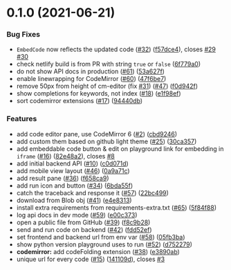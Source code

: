 # 0.1.0 (2021-06-21)

### Bug Fixes

- `EmbedCode` now reflects the updated code ([#32](https://github.com/toyai/python-playground/issues/32)) ([f57dce4](https://github.com/toyai/python-playground/commit/f57dce4f6de3dcda0149accd760b8dd3344a7c36)), closes [#29](https://github.com/toyai/python-playground/issues/29) [#30](https://github.com/toyai/python-playground/issues/30)
- check netlify build is from PR with string `true` or `false` ([6f779a0](https://github.com/toyai/python-playground/commit/6f779a05b2cee1765deca95ad8cff8e9df2152da))
- do not show API docs in production ([#61](https://github.com/toyai/python-playground/issues/61)) ([53a627f](https://github.com/toyai/python-playground/commit/53a627f9d6dde2ebee90554bba7334bd07299e91))
- enable linewrapping for CodeMirror ([#60](https://github.com/toyai/python-playground/issues/60)) ([47f6be7](https://github.com/toyai/python-playground/commit/47f6be7d09399e9cb4e3e1dc674b8bf30915e1f1))
- remove 50px from height of cm-editor (fix [#31](https://github.com/toyai/python-playground/issues/31)) ([#47](https://github.com/toyai/python-playground/issues/47)) ([f0d942f](https://github.com/toyai/python-playground/commit/f0d942fd9c1371de7b13ef357131a028fc742b2a))
- show completions for keywords, not index ([#18](https://github.com/toyai/python-playground/issues/18)) ([e1f98ef](https://github.com/toyai/python-playground/commit/e1f98ef8c95c0f3ecbc9e88ea13feb98d80fa460))
- sort codemirror extensions ([#17](https://github.com/toyai/python-playground/issues/17)) ([94440db](https://github.com/toyai/python-playground/commit/94440dbc1beabe590c58f29036828bbbb4e623f7))

### Features

- add code editor pane, use CodeMirror 6 ([#2](https://github.com/toyai/python-playground/issues/2)) ([cbd9246](https://github.com/toyai/python-playground/commit/cbd92464d4b9cc4a98a046c426464999c7e40361))
- add custom them based on github light theme ([#25](https://github.com/toyai/python-playground/issues/25)) ([30ca357](https://github.com/toyai/python-playground/commit/30ca357c4f944561cb8edd47106d46f1de2973dd))
- add embeddable code button & edit on playground link for embedding in `iframe` ([#16](https://github.com/toyai/python-playground/issues/16)) ([82e48a2](https://github.com/toyai/python-playground/commit/82e48a28359b4f0528b1a62950272e9b305b5239)), closes [#8](https://github.com/toyai/python-playground/issues/8)
- add initial backend API ([#10](https://github.com/toyai/python-playground/issues/10)) ([c0d071d](https://github.com/toyai/python-playground/commit/c0d071d68e6ae6d23ede246009385432d93f4d7d))
- add mobile view layout ([#46](https://github.com/toyai/python-playground/issues/46)) ([0a9a71c](https://github.com/toyai/python-playground/commit/0a9a71c8ac77848d504ec3922655f4d96d4f79ed))
- add result pane ([#36](https://github.com/toyai/python-playground/issues/36)) ([f658ca9](https://github.com/toyai/python-playground/commit/f658ca9d36a76c967eb74e9d652dc647bc7c102c))
- add run icon and button ([#34](https://github.com/toyai/python-playground/issues/34)) ([6bda55f](https://github.com/toyai/python-playground/commit/6bda55f6c89337fcaa3526cecebb251de9143054))
- catch the traceback and response it ([#57](https://github.com/toyai/python-playground/issues/57)) ([22bc499](https://github.com/toyai/python-playground/commit/22bc49959c97d007fdc73baec5831861c3f0d5e7))
- download from Blob obj ([#41](https://github.com/toyai/python-playground/issues/41)) ([e4e8313](https://github.com/toyai/python-playground/commit/e4e8313e4c42495ac89df55d08d1e995420cab40))
- install extra requirements from requirements-extra.txt ([#65](https://github.com/toyai/python-playground/issues/65)) ([5f84f88](https://github.com/toyai/python-playground/commit/5f84f884a836ec0866cad897a485a360f52fbce2))
- log api docs in dev mode ([#59](https://github.com/toyai/python-playground/issues/59)) ([e00c373](https://github.com/toyai/python-playground/commit/e00c373ec695c3f8357202d8513176bcbc510f01))
- open a public file from GitHub ([#39](https://github.com/toyai/python-playground/issues/39)) ([f8c9b28](https://github.com/toyai/python-playground/commit/f8c9b289f6c8a76052dfbf7a537636dd7dfed174))
- send and run code on backend ([#42](https://github.com/toyai/python-playground/issues/42)) ([fdd52ef](https://github.com/toyai/python-playground/commit/fdd52efe7e90cbc23eafe5e4f5dd2a294e1aff1c))
- set frontend and backend url from env var ([#58](https://github.com/toyai/python-playground/issues/58)) ([05fb3ba](https://github.com/toyai/python-playground/commit/05fb3ba73e11c79024059307102e9edb2d9f4499))
- show python version playground uses to run ([#52](https://github.com/toyai/python-playground/issues/52)) ([d752279](https://github.com/toyai/python-playground/commit/d7522795d4699cb9bb82173435bf8b52aeda7a5d))
- **codemirror:** add codeFolding extension ([#38](https://github.com/toyai/python-playground/issues/38)) ([e3890ab](https://github.com/toyai/python-playground/commit/e3890ab41dedacfa83a2631727f405a202ffa520))
- unique url for every code ([#15](https://github.com/toyai/python-playground/issues/15)) ([141109d](https://github.com/toyai/python-playground/commit/141109dead1c8a1868b7cdb5b352d2fe2166b615)), closes [#3](https://github.com/toyai/python-playground/issues/3)
